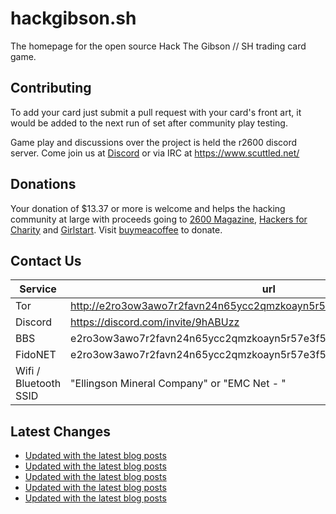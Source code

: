 # hackgibson.sh
The homepage for the open source Hack The Gibson // SH trading card game.


## Contributing

To add your card just submit a pull request with your card's front art, it would be added to the next run of set after community play testing.

Game play and discussions over the project is held the r2600 discord server. Come join us at [Discord](https://discord.com/invite/9hABUzz) or via IRC at https://www.scuttled.net/


## Donations

Your donation of $13.37 or more is welcome and helps the hacking community at large with proceeds going to [2600 Magazine](https://2600.com/), [Hackers for Charity](https://hackersforcharity.org) and [Girlstart](https://girlstart.org).  Visit [buymeacoffee](https://www.buymeacoffee.com/hackgibson.sh) to donate.


## Contact Us

Service | url
-|-
Tor | http://e2ro3ow3awo7r2favn24n65ycc2qmzkoayn5r57e3f56nvjwdcgg32ad.onion
Discord | https://discord.com/invite/9hABUzz
BBS | e2ro3ow3awo7r2favn24n65ycc2qmzkoayn5r57e3f56nvjwdcgg32ad.onion:23
FidoNET | e2ro3ow3awo7r2favn24n65ycc2qmzkoayn5r57e3f56nvjwdcgg32ad.onion:24554
Wifi / Bluetooth SSID | "Ellingson Mineral Company" or "EMC Net - <fidonet address>"

## Latest Changes
<!-- BLOG-POST-LIST:START -->
- [Updated with the latest blog posts](https://github.com/DFW2600/hackgibson.sh/commit/180609e5d70e3cb1323c9572e4e3c985c73b0c8e)
- [Updated with the latest blog posts](https://github.com/DFW2600/hackgibson.sh/commit/64c8fe9c2b76c44fdedaef1477e9515cc38ffc79)
- [Updated with the latest blog posts](https://github.com/DFW2600/hackgibson.sh/commit/b3d286ecbbbc59c7491eb35f2a673cf44fe75d20)
- [Updated with the latest blog posts](https://github.com/DFW2600/hackgibson.sh/commit/614111602a1c79f4b2a2a3abe9324990dec9792d)
- [Updated with the latest blog posts](https://github.com/DFW2600/hackgibson.sh/commit/45bcd07e47cb373440478552c49cb2526f73316a)
<!-- BLOG-POST-LIST:END -->
